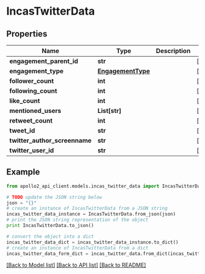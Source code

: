 # IncasTwitterData


## Properties
Name | Type | Description | Notes
------------ | ------------- | ------------- | -------------
**engagement_parent_id** | **str** |  | [optional] 
**engagement_type** | [**EngagementType**](EngagementType.md) |  | [optional] 
**follower_count** | **int** |  | [optional] 
**following_count** | **int** |  | [optional] 
**like_count** | **int** |  | [optional] 
**mentioned_users** | **List[str]** |  | [optional] 
**retweet_count** | **int** |  | [optional] 
**tweet_id** | **str** |  | [optional] 
**twitter_author_screenname** | **str** |  | [optional] 
**twitter_user_id** | **str** |  | [optional] 

## Example

```python
from apollo2_api_client.models.incas_twitter_data import IncasTwitterData

# TODO update the JSON string below
json = "{}"
# create an instance of IncasTwitterData from a JSON string
incas_twitter_data_instance = IncasTwitterData.from_json(json)
# print the JSON string representation of the object
print IncasTwitterData.to_json()

# convert the object into a dict
incas_twitter_data_dict = incas_twitter_data_instance.to_dict()
# create an instance of IncasTwitterData from a dict
incas_twitter_data_form_dict = incas_twitter_data.from_dict(incas_twitter_data_dict)
```
[[Back to Model list]](../README.md#documentation-for-models) [[Back to API list]](../README.md#documentation-for-api-endpoints) [[Back to README]](../README.md)


